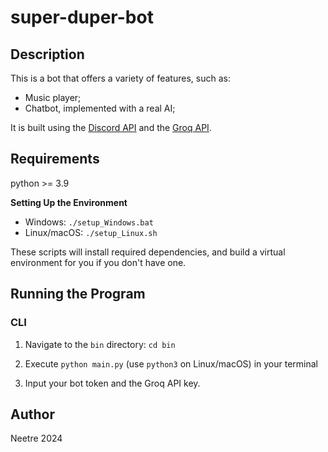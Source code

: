 # super-duper-bot

## Description

This is a bot that offers a variety of features, such as:

- Music player;
- Chatbot, implemented with a real AI;

It is built using the [Discord API]() and the [Groq API]().

## Requirements

python >= 3.9

**Setting Up the Environment**

* Windows: `./setup_Windows.bat`
* Linux/macOS: `./setup_Linux.sh`

These scripts will install required dependencies, and build a virtual environment for you if you don't have one.

## Running the Program

### CLI

1. Navigate to the `bin` directory: `cd bin`

2. Execute `python main.py` (use `python3` on Linux/macOS) in your terminal

3. Input your bot token and the Groq API key.

## Author

Neetre 2024
